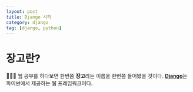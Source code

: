 ```yaml
---
layout: post
title: Django 시작
category: django
tag: [django, python]
---
```


# 장고란?

🧑🏻‍💻 웹 공부를 하다보면 한번쯤 **장고**라는 이름을 한번쯤 들어봤을 것이다. [**Django**](https://www.djangoproject.com/)는 파이썬에서 제공하는 웹 프레임워크이다.